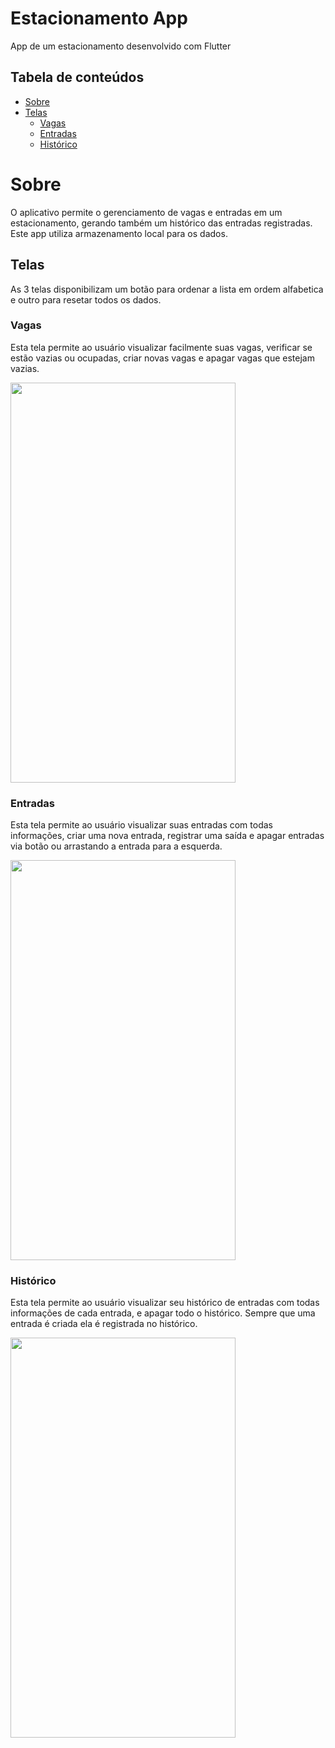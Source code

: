 # Estacionamento App

App de um estacionamento desenvolvido com Flutter

## Tabela de conteúdos
<!--ts-->
   * [Sobre](#sobre)
   * [Telas](#telas)
      * [Vagas](#vagas)
      * [Entradas](#entradas)
      * [Histórico](#histórico)
<!--te-->

# Sobre

O aplicativo permite o gerenciamento de vagas e entradas em um estacionamento, gerando também um histórico das entradas registradas. Este app utiliza armazenamento local para os dados.

## Telas

As 3 telas disponibilizam um botão para ordenar a lista em ordem alfabetica e outro para resetar todos os dados.

### Vagas
Esta tela permite ao usuário visualizar facilmente suas vagas, verificar se estão vazias ou ocupadas, criar novas vagas e apagar vagas que estejam vazias.

<img src="https://user-images.githubusercontent.com/43590889/123518952-bec90300-d67e-11eb-955e-76c8a62f66df.png" width="360" height="640">


### Entradas
Esta tela permite ao usuário visualizar suas entradas com todas informações, criar uma nova entrada, registrar uma saída e apagar entradas via botão ou arrastando a entrada para a esquerda.

<img src="https://user-images.githubusercontent.com/43590889/123518991-fcc62700-d67e-11eb-8060-8e12e15aedd3.png" width="360" height="640">


### Histórico
Esta tela permite ao usuário visualizar seu histórico de entradas com todas informações de cada entrada, e apagar todo o histórico. Sempre que uma entrada é criada ela é registrada no histórico. 

<img src="https://user-images.githubusercontent.com/43590889/123519126-c76e0900-d67f-11eb-8cc5-a4ffa82b66c4.png" width="360" height="640">


